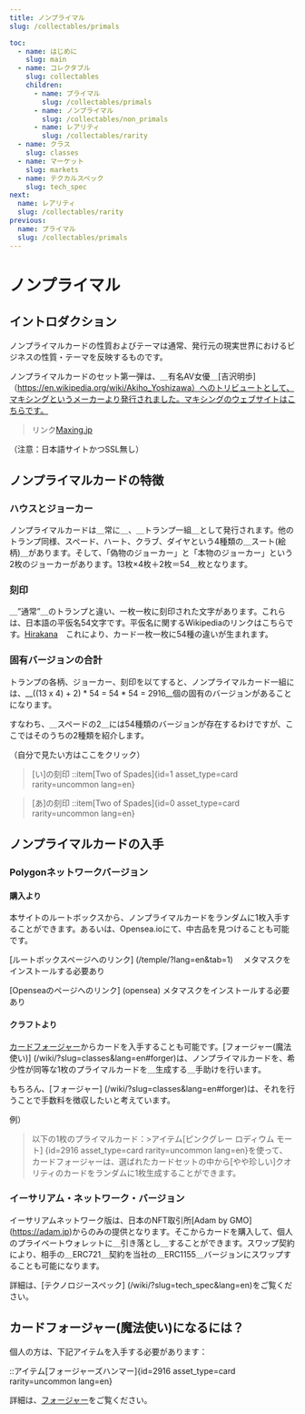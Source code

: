 ```yaml
---
title: ノンプライマル
slug: /collectables/primals

toc:
  - name: はじめに
    slug: main
  - name: コレクタブル
    slug: collectables
    children:
      - name: プライマル
        slug: /collectables/primals
      - name: ノンプライマル
        slug: /collectables/non_primals
      - name: レアリティ
        slug: /collectables/rarity
  - name: クラス
    slug: classes
  - name: マーケット
    slug: markets
  - name: テクカルスペック
    slug: tech_spec
next:
  name: レアリティ
  slug: /collectables/rarity
previous:
  name: プライマル
  slug: /collectables/primals
---
```

# ノンプライマル

## イントロダクション
ノンプライマルカードの性質およびテーマは通常、発行元の現実世界におけるビジネスの性質・テーマを反映するものです。

ノンプライマルカードのセット第一弾は、＿有名AV女優＿[吉沢明歩]（https://en.wikipedia.org/wiki/Akiho_Yoshizawa）へのトリビュートとして、マキシングというメーカーより発行されました。マキシングのウェブサイトはこちらです。

> リンク[Maxing.jp](http://www.maxing.jp/top/)　

（注意：日本語サイトかつSSL無し）

## ノンプライマルカードの特徴

### ハウスとジョーカー

ノンプライマルカードは＿常に＿、＿トランプ一組＿として発行されます。他のトランプ同様、スペード、ハート、クラブ、ダイヤという4種類の＿スート(絵柄)＿があります。そして、「偽物のジョーカー」と「本物のジョーカー」という2枚のジョーカーがあります。13枚×4枚＋2枚＝54＿枚となります。

### 刻印
＿”通常”＿のトランプと違い、一枚一枚に刻印された文字があります。これらは、日本語の平仮名54文字です。平仮名に関するWikipediaのリンクはこちらです。[Hirakana](https://en.wikipedia.org/wiki/Hiragana)　これにより、カード一枚一枚に54種の違いが生まれます。

### 固有バージョンの合計
トランプの各柄、ジョーカー、刻印を以てすると、ノンプライマルカード一組には、__((13 x 4) + 2) * 54 = 54 * 54 = 2916__個の固有のバージョンがあることになります。

すなわち、＿スペードの2＿には54種類のバージョンが存在するわけですが、ここではそのうちの2種類を紹介します。

（自分で見たい方はここをクリック）

> [い]の刻印
> ::item[Two of Spades]{id=1 asset_type=card rarity=uncommon lang=en}

> [あ]の刻印
> ::item[Two of Spades]{id=0 asset_type=card rarity=uncommon lang=en}

## ノンプライマルカードの入手

### Polygonネットワークバージョン

#### 購入より
本サイトのルートボックスから、ノンプライマルカードをランダムに1枚入手することができます。あるいは、Opensea.ioにて、中古品を見つけることも可能です。

[ルートボックスページへのリンク] (/temple/?lang=en&tab=1)　
メタマスクをインストールする必要あり

[Openseaのページへのリンク] (opensea)
メタマスクをインストールする必要あり

#### クラフトより
[カードフォージャー](/wiki/?slug=classes&lang=en#forger)からカードを入手することも可能です。[フォージャー(魔法使い)] (/wiki/?slug=classes&lang=en#forger)は、ノンプライマルカードを、希少性が同等な1枚のプライマルカードを＿生成する＿手助けを行います。

もちろん、[フォージャー] (/wiki/?slug=classes&lang=en#forger)は、それを行うことで手数料を徴収したいと考えています。



例）

>以下の1枚のプライマルカード：>アイテム[ピンクグレー ロディウム モート] {id=2916 asset_type=card rarity=uncommon lang=en}を使って、
>カードフォージャーは、選ばれたカードセットの中から[やや珍しい]クオリティのカードをランダムに1枚生成することができます。


### イーサリアム・ネットワーク・バージョン
イーサリアムネットワーク版は、日本のNFT取引所[Adam by GMO] (https://adam.jp)からのみの提供となります。そこからカードを購入して、個人のプライベートウォレットに＿引き落とし＿することができます。スワップ契約により、相手の＿ERC721＿契約を当社の＿ERC1155＿バージョンにスワップすることも可能になります。


詳細は、[テクノロジースペック] (/wiki/?slug=tech_spec&lang=en)をご覧ください。

## カードフォージャー(魔法使い)になるには？
個人の方は、下記アイテムを入手する必要があります：

::アイテム[フォージャーズハンマー]{id=2916 asset_type=card rarity=uncommon lang=en} 

詳細は、[フォージャー](/wiki/?slug=classes&lang=en#forger)をご覧ください。	
